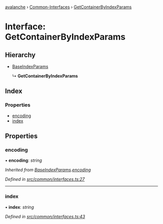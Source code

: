 [avalanche](../README.md) › [Common-Interfaces](../modules/common_interfaces.md) › [GetContainerByIndexParams](common_interfaces.getcontainerbyindexparams.md)

# Interface: GetContainerByIndexParams

## Hierarchy

* [BaseIndexParams](common_interfaces.baseindexparams.md)

  ↳ **GetContainerByIndexParams**

## Index

### Properties

* [encoding](common_interfaces.getcontainerbyindexparams.md#encoding)
* [index](common_interfaces.getcontainerbyindexparams.md#index)

## Properties

###  encoding

• **encoding**: *string*

*Inherited from [BaseIndexParams](common_interfaces.baseindexparams.md).[encoding](common_interfaces.baseindexparams.md#encoding)*

*Defined in [src/common/interfaces.ts:27](https://github.com/ava-labs/avalanchejs/blob/9282770/src/common/interfaces.ts#L27)*

___

###  index

• **index**: *string*

*Defined in [src/common/interfaces.ts:43](https://github.com/ava-labs/avalanchejs/blob/9282770/src/common/interfaces.ts#L43)*
